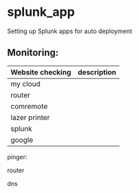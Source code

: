# splunk_app

Setting up Splunk apps for auto deployment

## Monitoring:
Website checking | description
--- | ---
my cloud | 
router | 
comremote | 
lazer printer | 
splunk | 
google | 

pinger: 

router

dns

## 



